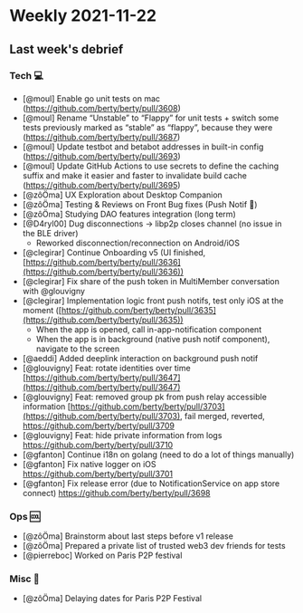# Weekly 2021-11-22

## Last week's debrief

### Tech :computer:

- [@moul] Enable go unit tests on mac (https://github.com/berty/berty/pull/3608)
- [@moul] Rename “Unstable” to “Flappy” for unit tests + switch some tests previously marked as “stable” as “flappy”, because they were (https://github.com/berty/berty/pull/3687)
- [@moul] Update testbot and betabot addresses in built-in config (https://github.com/berty/berty/pull/3693)
- [@moul] Update GitHub Actions to use secrets to define the caching suffix and make it easier and faster to invalidate build cache (https://github.com/berty/berty/pull/3695)
- [@zôÖma] UX Exploration about Desktop Companion
- [@zôÖma] Testing & Reviews on Front Bug fixes (Push Notif 👏)
- [@zôÖma] Studying DAO features integration (long term)
- [@D4ryl00] Dug disconnections → libp2p closes channel (no issue in the BLE driver)
    - Reworked disconnection/reconnection on Android/iOS
- [@clegirar] Continue Onboarding v5 (UI finished, [https://github.com/berty/berty/pull/3636](https://github.com/berty/berty/pull/3636))
- [@clegirar] Fix share of the push token in MultiMember conversation with @glouvigny
- [@clegirar] Implementation logic front push notifs, test only iOS at the moment ([https://github.com/berty/berty/pull/3635](https://github.com/berty/berty/pull/3635))
    - When the app is opened, call in-app-notification component
    - When the app is in background (native push notif component), navigate to the screen
- [@aeddi] Added deeplink interaction on background push notif
- [@glouvigny] Feat: rotate identities over time [https://github.com/berty/berty/pull/3647](https://github.com/berty/berty/pull/3647)
- [@glouvigny] Feat: removed group pk from push relay accessible information [https://github.com/berty/berty/pull/3703](https://github.com/berty/berty/pull/3703), fail merged, reverted, https://github.com/berty/berty/pull/3709
- [@glouvigny] Feat: hide private information from logs https://github.com/berty/berty/pull/3710
- [@gfanton] Continue i18n on golang (need to do a lot of things manually)
- [@gfanton] Fix native logger on iOS https://github.com/berty/berty/pull/3701
- [@gfanton] Fix release error (due to NotificationService on app store connect)  https://github.com/berty/berty/pull/3698

### Ops 🆒

- [@zôÖma] Brainstorm about last steps before v1 release
- [@zôÖma] Prepared a private list of trusted web3 dev friends for tests
- [@pierreboc] Worked on Paris P2P festival

### Misc 🎲
- [@zôÖma] Delaying dates for Paris P2P Festival
